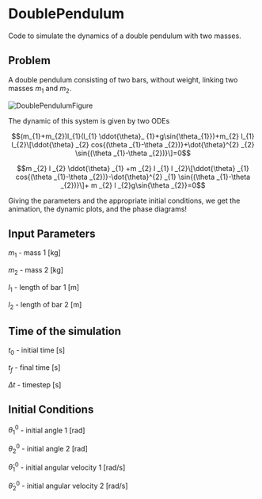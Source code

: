 # DoublePendulum
Code to simulate the dynamics of a double pendulum with two masses.

## Problem

A double pendulum consisting of two bars, without weight, linking two masses $m_{1}$ and $m_{2}$.

![DoublePendulumFigure](https://github.com/user-attachments/assets/6b5305c5-9738-41c6-831c-0379659b78f8)


The dynamic of this system is given by two ODEs

$$(m_{1}+m_{2})l_{1}(l_{1} \ddot{\theta}_ {1}+g\sin{\theta_{1}})+m_{2} l_{1} l_{2}\[\ddot{\theta} _{2} cos{(\theta _{1}-\theta _{2})}+\dot{\theta}^{2} _{2} \sin{(\theta _{1}-\theta _{2})}\]=0$$

$$m _{2} l _{2} \ddot{\theta} _{1} +m _{2} l _{1} l _{2}\[\ddot{\theta} _{1} cos{(\theta _{1}-\theta _{2})}-\dot{\theta}^{2} _{1} \sin{(\theta _{1}-\theta _{2})}\]+ m _{2} l _{2}g\sin{\theta _{2}}=0$$

Giving the parameters and the appropriate initial conditions, we get the animation, the dynamic plots, and the phase diagrams!



## Input Parameters

$m_{1}$ - mass 1 [kg]

$m_{2}$ - mass 2 [kg]

$l_{1}$ - length of bar 1 [m]

$l_{2}$ - length of bar 2 [m]

## Time of the simulation

$t_{0}$ - initial time [s]

$t_{f}$ - final time [s]

$\Delta t$ - timestep [s]

## Initial Conditions

$\theta_{1}^{0}$ - initial angle 1 [rad]

$\theta_{2}^{0}$ - initial angle 2 [rad]

$\dot{\theta}_{1}^{0}$ - initial angular velocity 1 [rad/s]

$\dot{\theta}_{2}^{0}$ - initial angular velocity 2 [rad/s]
